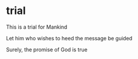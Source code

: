 # trial

This is a trial for Mankind

Let him who wishes to heed the message be guided

Surely, the promise of God is true
